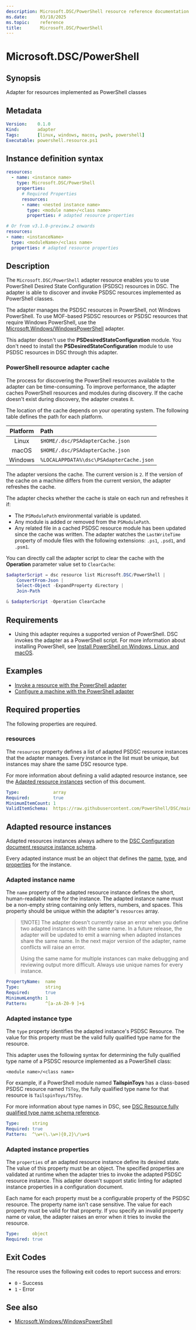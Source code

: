 ```yaml
---
description: Microsoft.DSC/PowerShell resource reference documentation
ms.date:     03/18/2025
ms.topic:    reference
title:       Microsoft.DSC/PowerShell
---
```


# Microsoft.DSC/PowerShell

## Synopsis

Adapter for resources implemented as PowerShell classes

## Metadata

```yaml
Version:    0.1.0
Kind:       adapter
Tags:       [linux, windows, macos, pwsh, powershell]
Executable: powershell.resource.ps1
```

## Instance definition syntax

```yaml
resources:
  - name: <instance name>
    type: Microsoft.DSC/PowerShell
    properties:
      # Required Properties
      resources:
      - name: <nested instance name>
        type: <module name>/<class name>
        properties: # adapted resource properties

# Or from v3.1.0-preview.2 onwards
resources:
- name: <instanceName>
  type: <moduleName>/<class name>
  properties: # adapted resource properties
```

## Description

The `Microsoft.DSC/PowerShell` adapter resource enables you to use PowerShell Desired State
Configuration (PSDSC) resources in DSC. The adapter is able to discover and invoke PSDSC resources
implemented as PowerShell classes.

The adapter manages the PSDSC resources in PowerShell, not Windows PowerShell. To use MOF-based
PSDSC resources or PSDSC resources that require Windows PowerShell, use the
[Microsoft.Windows/WindowsPowerShell](../../windows/windowspowershell/index.md) adapter.

This adapter doesn't use the **PSDesiredStateConfiguration** module. You don't need to install the
**PSDesiredStateConfiguration** module to use PSDSC resources in DSC through this adapter.

### PowerShell resource adapter cache

The process for discovering the PowerShell resources available to the adapter can be
time-consuming. To improve performance, the adapter caches PowerShell resources and modules during
discovery. If the cache doesn't exist during discovery, the adapter creates it.

The location of the cache depends on your operating system. The following table defines the path
for each platform.

| Platform |                      Path                |
| :------: | :----------------------------------------|
|  Linux   | `$HOME/.dsc/PSAdapterCache.json`         |
|  macOS   | `$HOME/.dsc/PSAdapterCache.json`         |
| Windows  | `%LOCALAPPDATA%\dsc\PSAdapterCache.json` |

The adapter versions the cache. The current version is `2`. If the version of the cache on a
machine differs from the current version, the adapter refreshes the cache.

The adapter checks whether the cache is stale on each run and refreshes it if:

- The `PSModulePath` environmental variable is updated.
- Any module is added or removed from the `PSModulePath`.
- Any related file in a cached PSDSC resource module has been updated since the cache was written.
  The adapter watches the `LastWriteTime` property of module files with the following extensions:
  `.ps1`, `.psd1`, and `.psm1`.

You can directly call the adapter script to clear the cache with the **Operation** parameter value
set to `ClearCache`:

```powershell
$adapterScript = dsc resource list Microsoft.DSC/PowerShell |
    ConvertFrom-Json |
    Select-Object -ExpandProperty directory |
    Join-Path

& $adapterScript -Operation ClearCache
```

## Requirements

- Using this adapter requires a supported version of PowerShell. DSC invokes the adapter as a
  PowerShell script. For more information about installing PowerShell, see
  [Install PowerShell on Windows, Linux, and macOS](/powershell/scripting/install/installing-powershell).

## Examples

- [Invoke a resource with the PowerShell adapter][02]
- [Configure a machine with the PowerShell adapter][03]

## Required properties

The following properties are required.

### resources

The `resources` property defines a list of adapted PSDSC resource instances that the adapter manages.
Every instance in the list must be unique, but instances may share the same DSC resource type.

For more information about defining a valid adapted resource instance, see the
[Adapted resource instances](#adapted-resource-instances) section of this document.

```yaml
Type:             array
Required:         true
MinimumItemCount: 1
ValidItemSchema:  https://raw.githubusercontent.com/PowerShell/DSC/main/schemas/v3.0.0/config/document.resource.json
```

## Adapted resource instances

Adapted resources instances always adhere to the
[DSC Configuration document resource instance schema](../../../../schemas/config/resource.md).

Every adapted instance must be an object that defines the [name](#adapted-instance-name),
[type](#adapted-instance-name), and [properties](#adapted-instance-properties) for the instance.

### Adapted instance name

The `name` property of the adapted resource instance defines the short, human-readable name for the
instance. The adapted instance name must be a non-empty string containing only letters, numbers,
and spaces. This property should be unique within the adapter's `resources` array.

> ![NOTE]
> The adapter doesn't currently raise an error when you define two adapted instances with the same
> name. In a future release, the adapter will be updated to emit a warning when adapted instances
> share the same name. In the next major version of the adapter, name conflicts will raise an
> error.
>
> Using the same name for multiple instances can make debugging and reviewing output more
> difficult. Always use unique names for every instance.

```yaml
PropertyName:  name
Type:          string
Required:      true
MinimumLength: 1
Pattern:       ^[a-zA-Z0-9 ]+$
```

### Adapted instance type

The `type` property identifies the adapted instance's PSDSC Resource. The value for this property
must be the valid fully qualified type name for the resource.

This adapter uses the following syntax for determining the fully qualified type name of a PSDSC
resource implemented as a PowerShell class:

```Syntax
<module name>/<class name>
```

For example, if a PowerShell module named **TailspinToys** has a class-based PSDSC resource named
`TSToy`, the fully qualified type name for that resource is `TailspinToys/TSToy`.

For more information about type names in DSC, see
[DSC Resource fully qualified type name schema reference][01].

```yaml
Type:     string
Required: true
Pattern:  ^\w+(\.\w+){0,2}\/\w+$
```

### Adapted instance properties

The `properties` of an adapted resource instance define its desired state. The value of this
property must be an object. The specified properties are validated at runtime when the adapter
tries to invoke the adapted PSDSC resource instance. This adapter doesn't support static linting
for adapted instance properties in a configuration document.

Each name for each property must be a configurable property of the PSDSC resource. The property
name isn't case sensitive. The value for each property must be valid for that property. If you
specify an invalid property name or value, the adapter raises an error when it tries to invoke the
resource.

```yaml
Type:     object
Required: true
```

## Exit Codes

The resource uses the following exit codes to report success and errors:

- `0` - Success
- `1` - Error

## See also

- [Microsoft.Windows/WindowsPowerShell](../../windows/windowspowershell/resource.md)

<!-- Link references -->
[01]: ../../../concepts/resources.md#test-operations
[02]: examples/validate-with-dsc-resource.md
[03]: examples/validate-in-a-configuration.md
[04]: cli/osinfo.md
